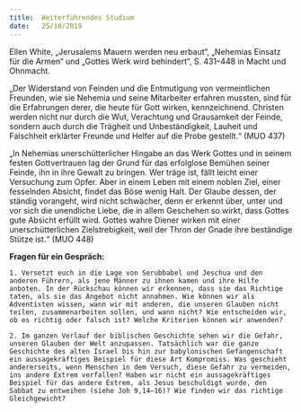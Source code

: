 ```yaml
---
title:  Weiterführendes Studium
date:   25/10/2019
---
```


Ellen White, „Jerusalems Mauern werden neu erbaut“, „Nehemias Einsatz für die Armen“ und „Gottes Werk wird behindert“, S. 431–448 in Macht und Ohnmacht.

„Der Widerstand von Feinden und die Entmutigung von vermeintlichen Freunden, wie sie Nehemia und seine Mitarbeiter erfahren mussten, sind für die Erfahrungen derer, die heute für Gott wirken, kennzeichnend. Christen werden nicht nur durch die Wut, Verachtung und Grausamkeit der Feinde, sondern auch durch die Trägheit und Unbeständigkeit, Lauheit und Falschheit erklärter Freunde und Helfer auf die Probe gestellt.“ (MUO 437)

„In Nehemias unerschütterlicher Hingabe an das Werk Gottes und in seinem festen Gottvertrauen lag der Grund für das erfolglose Bemühen seiner Feinde, ihn in ihre Gewalt zu bringen. Wer träge ist, fällt leicht einer Versuchung zum Opfer. Aber in einem Leben mit einem noblen Ziel, einer fesselnden Absicht, findet das Böse wenig Halt. Der Glaube dessen, der ständig vorangeht, wird nicht schwächer, denn er erkennt über, unter und vor sich die unendliche Liebe, die in allem Geschehen so wirkt, dass Gottes gute Absicht erfüllt wird. Gottes wahre Diener wirken mit einer unerschütterlichen Zielstrebigkeit, weil der Thron der Gnade ihre beständige Stütze ist.“ (MUO 448)

**Fragen für ein Gespräch:**

`1. Versetzt euch in die Lage von Serubbabel und Jeschua und den anderen Führern, als jene Männer zu ihnen kamen und ihre Hilfe anboten. In der Rückschau können wir erkennen, dass sie das Richtige taten, als sie das Angebot nicht annahmen. Wie können wir als Adventisten wissen, wann wir mit anderen, die unseren Glauben nicht teilen, zusammenarbeiten sollen, und wann nicht? Wie entscheiden wir, ob es richtig oder falsch ist? Welche Kriterien können wir anwenden?`

`2. Im ganzen Verlauf der biblischen Geschichte sehen wir die Gefahr, unseren Glauben der Welt anzupassen. Tatsächlich war die ganze Geschichte des alten Israel bis hin zur babylonischen Gefangenschaft ein aussagekräftiges Beispiel für diese Art Kompromiss. Was geschieht andererseits, wenn Menschen in dem Versuch, diese Gefahr zu vermeiden, ins andere Extrem verfallen? Haben wir nicht ein aussagekräftiges Beispiel für das andere Extrem, als Jesus beschuldigt wurde, den Sabbat zu entweihen (siehe
Joh 9,14–16)? Wie finden wir das richtige Gleichgewicht?`

